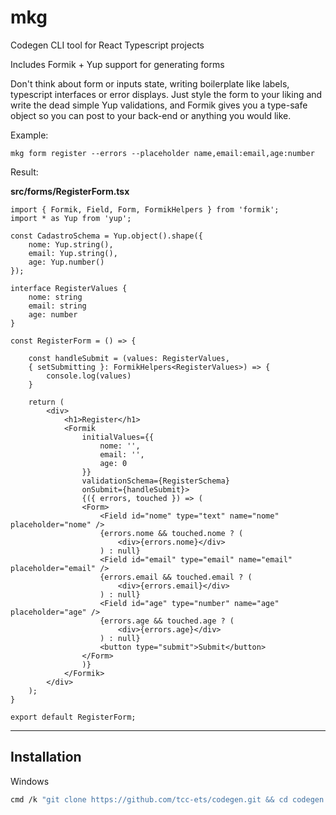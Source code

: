 # mkg

Codegen CLI tool for React Typescript projects

Includes Formik + Yup support for generating forms

Don't think about form or inputs state, writing boilerplate like labels, typescript interfaces or error displays. Just style the form to your liking and write the dead simple Yup validations, and Formik gives you a type-safe object so you can post to your back-end or anything you would like.

Example: 

    mkg form register --errors --placeholder name,email:email,age:number

Result:

**src/forms/RegisterForm.tsx**
```tsx
import { Formik, Field, Form, FormikHelpers } from 'formik';
import * as Yup from 'yup';

const CadastroSchema = Yup.object().shape({
    nome: Yup.string(),
    email: Yup.string(),
    age: Yup.number()
});

interface RegisterValues {
    nome: string
    email: string
    age: number
}

const RegisterForm = () => {

    const handleSubmit = (values: RegisterValues, 
    { setSubmitting }: FormikHelpers<RegisterValues>) => {
        console.log(values)
    }

    return (
        <div>
            <h1>Register</h1>
            <Formik
                initialValues={{
                    nome: '',
                    email: '',
                    age: 0
                }}
                validationSchema={RegisterSchema}
                onSubmit={handleSubmit}>
                {({ errors, touched }) => (
                <Form>
                    <Field id="nome" type="text" name="nome" placeholder="nome" />
                    {errors.nome && touched.nome ? (
                        <div>{errors.nome}</div>
                    ) : null}
                    <Field id="email" type="email" name="email" placeholder="email" />
                    {errors.email && touched.email ? (
                        <div>{errors.email}</div>
                    ) : null}
                    <Field id="age" type="number" name="age" placeholder="age" />
                    {errors.age && touched.age ? (
                        <div>{errors.age}</div>
                    ) : null}
                    <button type="submit">Submit</button>
                </Form>
                )}
            </Formik>
        </div>
    );
}

export default RegisterForm;
```

---

## Installation

Windows

```bash
cmd /k "git clone https://github.com/tcc-ets/codegen.git && cd codegen && pip install . && cd .. && rmdir /s /q codegen"
```